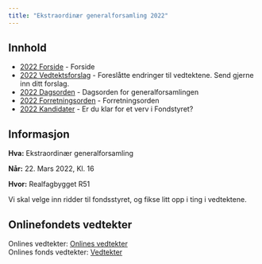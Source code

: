 ```yaml
---
title: "Ekstraordinær generalforsamling 2022"
---
```


## Innhold
* [2022 Forside](/wiki/online/generalforsamlingen/genfors2022)   - Forside
* [2022 Vedtektsforslag](/wiki/online/generalforsamlingen/ekstra2022/vedtekstforslag) - Foreslåtte endringer til vedtektene. Send gjerne inn ditt forslag.
* [2022 Dagsorden](/wiki/online/generalforsamlingen/ekstra2022/dagsorden-22) - Dagsorden for generalforsamlingen
* [2022 Forretningsorden](/wiki/online/generalforsamlingen/ekstra2022/forretningsorden-2022) - Forretningsorden
* [2022 Kandidater](/wiki/online/generalforsamlingen/ekstra2022/valg) - Er du klar for et verv i Fondstyret? 

## Informasjon

**Hva:** Ekstraordinær generalforsamling

**Når:** 22. Mars 2022, Kl. 16

**Hvor:** Realfagbygget R51

Vi skal velge inn ridder til fondsstyret, og fikse litt opp i ting i vedtektene. 

## Onlinefondets vedtekter
Onlines vedtekter: [Onlines vedtekter](https://github.com/dotkom/Onlines_Vedtekter/blob/master/vedtekter.adoc)  
Onlines fonds vedtekter: [Vedtekter](https://onlineweb4-prod.s3.eu-north-1.amazonaws.com/media/wiki/attachments/4850/6ce1fe1f2a3d92f7f229c49147d7b4a0/Onlines_Fond_Vedtekter_Signed.pdf)